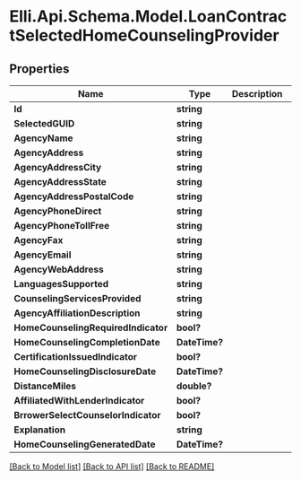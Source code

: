 # Elli.Api.Schema.Model.LoanContractSelectedHomeCounselingProvider
## Properties

Name | Type | Description | Notes
------------ | ------------- | ------------- | -------------
**Id** | **string** |  | [optional] 
**SelectedGUID** | **string** |  | [optional] 
**AgencyName** | **string** |  | [optional] 
**AgencyAddress** | **string** |  | [optional] 
**AgencyAddressCity** | **string** |  | [optional] 
**AgencyAddressState** | **string** |  | [optional] 
**AgencyAddressPostalCode** | **string** |  | [optional] 
**AgencyPhoneDirect** | **string** |  | [optional] 
**AgencyPhoneTollFree** | **string** |  | [optional] 
**AgencyFax** | **string** |  | [optional] 
**AgencyEmail** | **string** |  | [optional] 
**AgencyWebAddress** | **string** |  | [optional] 
**LanguagesSupported** | **string** |  | [optional] 
**CounselingServicesProvided** | **string** |  | [optional] 
**AgencyAffiliationDescription** | **string** |  | [optional] 
**HomeCounselingRequiredIndicator** | **bool?** |  | [optional] 
**HomeCounselingCompletionDate** | **DateTime?** |  | [optional] 
**CertificationIssuedIndicator** | **bool?** |  | [optional] 
**HomeCounselingDisclosureDate** | **DateTime?** |  | [optional] 
**DistanceMiles** | **double?** |  | [optional] 
**AffiliatedWithLenderIndicator** | **bool?** |  | [optional] 
**BrrowerSelectCounselorIndicator** | **bool?** |  | [optional] 
**Explanation** | **string** |  | [optional] 
**HomeCounselingGeneratedDate** | **DateTime?** |  | [optional] 

[[Back to Model list]](../README.md#documentation-for-models) [[Back to API list]](../README.md#documentation-for-api-endpoints) [[Back to README]](../README.md)

